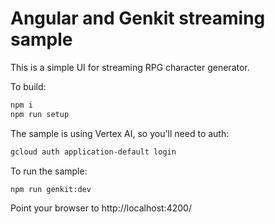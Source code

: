 # Angular and Genkit streaming sample

This is a simple UI for streaming RPG character generator.

To build:

```bash
npm i
npm run setup
```

The sample is using Vertex AI, so you'll need to auth:

```bash
gcloud auth application-default login
```

To run the sample:

```bash
npm run genkit:dev
```

Point your browser to http://localhost:4200/
